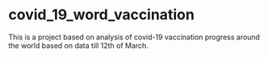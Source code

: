 # covid_19_word_vaccination
This is a project based on analysis of covid-19 vaccination progress around the world based on data till 12th of March.
